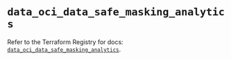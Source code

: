 # `data_oci_data_safe_masking_analytics`

Refer to the Terraform Registry for docs: [`data_oci_data_safe_masking_analytics`](https://registry.terraform.io/providers/oracle/oci/7.19.0/docs/data-sources/data_safe_masking_analytics).
